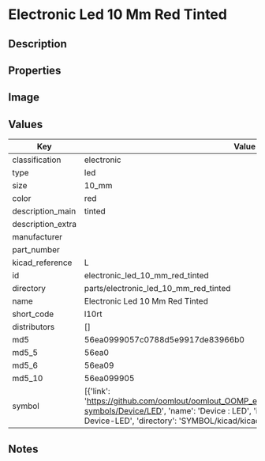 # Electronic Led 10 Mm Red Tinted

## Description

## Properties


## Image


## Values

| Key | Value |
| --- | --- |
| classification | electronic |
| type | led |
| size | 10_mm |
| color | red |
| description_main | tinted |
| description_extra |  |
| manufacturer |  |
| part_number |  |
| kicad_reference | L |
| id | electronic_led_10_mm_red_tinted |
| directory | parts/electronic_led_10_mm_red_tinted |
| name | Electronic Led 10 Mm Red Tinted |
| short_code | l10rt |
| distributors | [] |
| md5 | 56ea0999057c0788d5e9917de83966b0 |
| md5_5 | 56ea0 |
| md5_6 | 56ea09 |
| md5_10 | 56ea099905 |
| symbol | [{'link': 'https://github.com/oomlout/oomlout_OOMP_eda_V2/tree/main/SYMBOL/kicad/kicad-symbols/Device/LED', 'name': 'Device : LED', 'id': 'SYMBOL-kicad-kicad-symbols-Device-LED', 'directory': 'SYMBOL/kicad/kicad-symbols/Device/LED/'}] |

## Notes

